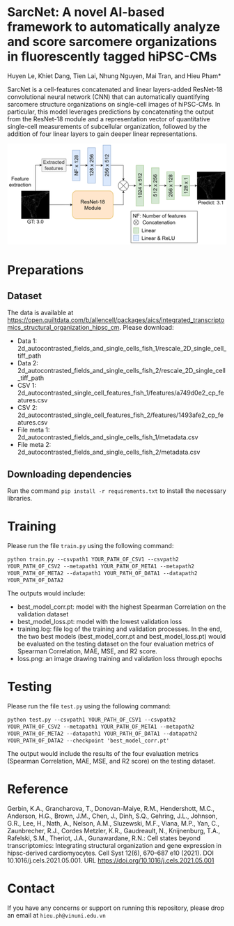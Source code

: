 # SarcNet: A novel AI-based framework to automatically analyze and score sarcomere organizations in fluorescently tagged hiPSC-CMs
Huyen Le, Khiet Dang, Tien Lai, Nhung Nguyen, Mai Tran, and Hieu Pham* 

SarcNet is a cell-features concatenated and linear layers-added ResNet-18 convolutional neural network (CNN) that can automatically quantifying sarcomere structure organizations on single-cell images of hiPSC-CMs. In particular, this model leverages predictions by concatenating the output from the ResNet-18 module and a representation vector of quantitative single-cell measurements of subcellular organization, followed by the addition of four linear layers to gain deeper linear representations.

![alt text](SarcNetModel.png)
# Preparations
## Dataset
The data is available at https://open.quiltdata.com/b/allencell/packages/aics/integrated_transcriptomics_structural_organization_hipsc_cm. Please download:
- Data 1: 2d_autocontrasted_fields_and_single_cells_fish_1/rescale_2D_single_cell_tiff_path
- Data 2: 2d_autocontrasted_fields_and_single_cells_fish_2/rescale_2D_single_cell_tiff_path
- CSV 1: 2d_autocontrasted_single_cell_features_fish_1/features/a749d0e2_cp_features.csv
- CSV 2: 2d_autocontrasted_single_cell_features_fish_2/features/1493afe2_cp_features.csv
- File meta 1: 2d_autocontrasted_fields_and_single_cells_fish_1/metadata.csv
- File meta 2: 2d_autocontrasted_fields_and_single_cells_fish_2/metadata.csv
## Downloading dependencies
Run the command `pip install -r requirements.txt` to install the necessary libraries.
# Training
Please run the file `train.py` using the following command:

```
python train.py --csvpath1 YOUR_PATH_OF_CSV1 --csvpath2 YOUR_PATH_OF_CSV2 --metapath1 YOUR_PATH_OF_META1 --metapath2 YOUR_PATH_OF_META2 --datapath1 YOUR_PATH_OF_DATA1 --datapath2 YOUR_PATH_OF_DATA2
```

The outputs would include:
- best_model_corr.pt: model with the highest Spearman Correlation on the validation dataset
- best_model_loss.pt: model with the lowest validation loss
- training.log: file log of the training and validation processes. In the end, the two best models (best_model_corr.pt and best_model_loss.pt) would be evaluated on the testing dataset on the four evaluation metrics of Spearman Correlation, MAE, MSE, and R2 score.
- loss.png: an image drawing training and validation loss through epochs
# Testing
Please run the file `test.py` using the following command:
```
python test.py --csvpath1 YOUR_PATH_OF_CSV1 --csvpath2 YOUR_PATH_OF_CSV2 --metapath1 YOUR_PATH_OF_META1 --metapath2 YOUR_PATH_OF_META2 --datapath1 YOUR_PATH_OF_DATA1 --datapath2 YOUR_PATH_OF_DATA2 --checkpoint 'best_model_corr.pt'
```

The output would include the results of the four evaluation metrics (Spearman Correlation, MAE, MSE, and R2 score) on the testing dataset.
# Reference
Gerbin, K.A., Grancharova, T., Donovan-Maiye, R.M., Hendershott, M.C., Anderson, H.G., Brown, J.M., Chen, J., Dinh, S.Q., Gehring, J.L., Johnson, G.R., Lee, H., Nath, A., Nelson, A.M., Sluzewski, M.F., Viana, M.P., Yan, C., Zaunbrecher, R.J., Cordes Metzler, K.R., Gaudreault, N., Knijnenburg, T.A., Rafelski, S.M., Theriot, J.A., Gunawardane, R.N.: Cell states beyond transcriptomics: Integrating structural organization and gene expression in hipsc-derived cardiomyocytes. Cell Syst 12(6), 670–687 e10 (2021). DOI 10.1016/j.cels.2021.05.001. URL https://doi.org/10.1016/j.cels.2021.05.001

# Contact
If you have any concerns or support on running this repository, please drop an email at ```hieu.ph@vinuni.edu.vn```
